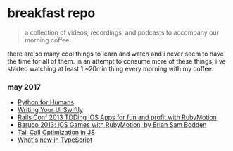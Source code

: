 # breakfast repo
> a collection of videos, recordings, and podcasts to accompany our morning coffee

there are so many cool things to learn and watch and i never seem to have the time for all of them. in an attempt to consume more of these things, i've started watching at least 1 ~20min thing every morning with my coffee.

### may 2017

- [Python for Humans](https://www.youtube.com/watch?v=uqIx4VRIuwM)
- [Writing Your UI Swiftly](https://news.realm.io/news/sommer-panage-writing-your-ui-swiftly/)
- [Rails Conf 2013 TDDing iOS Apps for fun and profit with RubyMotion](https://www.youtube.com/watch?v=7v3_t5SK8DM)
- [Baruco 2013: iOS Games with RubyMotion, by Brian Sam Bodden](https://www.youtube.com/watch?v=h6PfXWpANeI)
- [Tail Call Optimization in JS](http://lucasfcosta.com/2017/05/08/All-About-Recursion-PTC-TCO-and-STC-in-JavaScript.html)
- [What's new in TypeScript](https://channel9.msdn.com/events/Build/2017/B8088)
